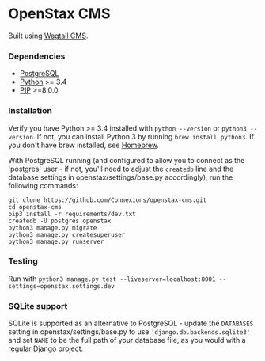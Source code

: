 OpenStax CMS
=======================

Built using [Wagtail CMS](http://wagtail.io).

### Dependencies
* [PostgreSQL](http://www.postgresql.org)
* [Python](https://www.python.org/) >= 3.4
* [PIP](https://github.com/pypa/pip) >=8.0.0

### Installation

Verify you have Python >= 3.4 installed with `python --version` or `python3 --version`.
If not, you can install Python 3 by running `brew install python3`. If you don't have brew installed, see [Homebrew](http://brew.sh/).


With PostgreSQL running (and configured to allow you to connect as the 'postgres' user - if not, you'll need to adjust the `createdb` line and the database settings in openstax/settings/base.py accordingly), run the following commands:

    git clone https://github.com/Connexions/openstax-cms.git
    cd openstax-cms
    pip3 install -r requirements/dev.txt
    createdb -U postgres openstax
    python3 manage.py migrate
    python3 manage.py createsuperuser
    python3 manage.py runserver

### Testing

Run with ``python3 manage.py test --liveserver=localhost:8001 --settings=openstax.settings.dev``

### SQLite support

SQLite is supported as an alternative to PostgreSQL - update the `DATABASES` setting
in openstax/settings/base.py to use `'django.db.backends.sqlite3'` and set `NAME` to be the full path of your database file, as you would with a regular Django project.
